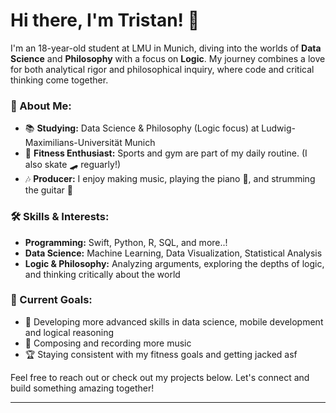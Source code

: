 # Hi there, I'm Tristan! 👋

I'm an 18-year-old student at LMU in Munich, diving into the worlds of **Data Science** and **Philosophy** with a focus on **Logic**. My journey combines a love for both analytical rigor and philosophical inquiry, where code and critical thinking come together.

### 🌟 About Me:
- 📚 **Studying:** Data Science & Philosophy (Logic focus) at Ludwig-Maximilians-Universität Munich 
- 💪 **Fitness Enthusiast:** Sports and gym are part of my daily routine. (I also skate 🛹 reguarly!) 
- 🎶 **Producer:** I enjoy making music, playing the piano 🎹, and strumming the guitar 🎸
  
### 🛠️ Skills & Interests:
- **Programming:** Swift, Python, R, SQL, and more..!
- **Data Science:** Machine Learning, Data Visualization, Statistical Analysis
- **Logic & Philosophy:** Analyzing arguments, exploring the depths of logic, and thinking critically about the world

### 🎯 Current Goals:
- 🌱 Developing more advanced skills in data science, mobile development and logical reasoning
- 🎵 Composing and recording more music
- 🏆 Staying consistent with my fitness goals and getting jacked asf

Feel free to reach out or check out my projects below. Let's connect and build something amazing together!

---
